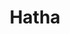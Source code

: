 ---
title: 'Hatha'
cnTitle: '哈達'
teacher: ['Kuzuha']
courseDuration: '60'
image:
  url: '/swiper/swiper-2.jpg'
  alt: '哈達'
order: 3
monthly-Featured: 'fasle'
---
